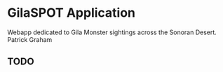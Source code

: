 # GilaSPOT Application

Webapp dedicated to Gila Monster sightings across the Sonoran Desert.
Patrick Graham

## TODO
